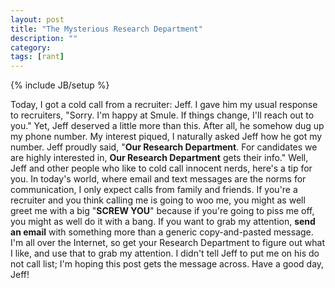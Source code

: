 ```yaml
---
layout: post
title: "The Mysterious Research Department"
description: ""
category: 
tags: [rant]
---
```

{% include JB/setup %}

Today, I got a cold call from a recruiter: Jeff. I gave him my usual response to recruiters, "Sorry. I'm happy at Smule. If things change, I'll reach out to you." Yet, Jeff deserved a little more than this. After all, he somehow dug up my phone number. My interest piqued, I naturally asked Jeff how he got my number. Jeff proudly said, "**Our Research Department**. For candidates we are highly interested in, **Our Research Department** gets their info." Well, Jeff and other people who like to cold call innocent nerds, here's a tip for you. In today's world, where email and text messages are the norms for communication, I only expect calls from family and friends. If you're a recruiter and you think calling me is going to woo me, you might as well greet me with a big "**SCREW YOU**" because if you're going to piss me off, you might as well do it with a bang. If you want to grab my attention, **send an email** with something more than a generic copy-and-pasted message. I'm all over the Internet, so get your Research Department to figure out what I like, and use that to grab my attention. I didn't tell Jeff to put me on his do not call list; I'm hoping this post gets the message across. Have a good day, Jeff!